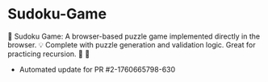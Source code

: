 # Sudoku-Game
🔢 Sudoku Game: A browser-based puzzle game implemented directly in the browser. 💡 Complete with puzzle generation and validation logic. Great for practicing recursion. 🧠 🧩


- Automated update for PR #2-1760665798-630